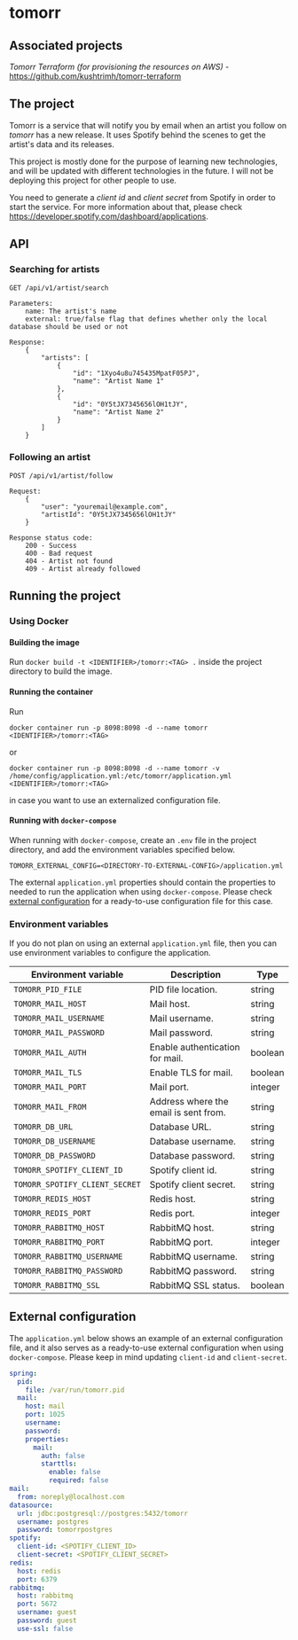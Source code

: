 # tomorr

## Associated projects

*Tomorr Terraform (_for provisioning the resources on AWS_)* - https://github.com/kushtrimh/tomorr-terraform

## The project

Tomorr is a service that will notify you by email when an artist you follow on _tomorr_ has a new release.
It uses Spotify behind the scenes to get the artist's data and its releases.

This project is mostly done for the purpose of learning new technologies,
and will be updated with different technologies in the future. I will not be deploying this project for other people to
use.

You need to generate a _client id_ and _client secret_ from Spotify in order to start the service.
For more information about that, please check https://developer.spotify.com/dashboard/applications.

## API

### Searching for artists

    GET /api/v1/artist/search

    Parameters:
        name: The artist's name
        external: true/false flag that defines whether only the local database should be used or not

    Response:
        {
            "artists": [
                {
                    "id": "1Xyo4u8u745435MpatF05PJ",
                    "name": "Artist Name 1"
                },
                {
                    "id": "0Y5tJX7345656lOH1tJY",
                    "name": "Artist Name 2"
                }
            ]
        }

### Following an artist

    POST /api/v1/artist/follow

    Request:
        {
            "user": "youremail@example.com",
            "artistId": "0Y5tJX7345656lOH1tJY"
        }

    Response status code:
        200 - Success
        400 - Bad request
        404 - Artist not found
        409 - Artist already followed

## Running the project

### Using Docker

#### Building the image

Run `docker build -t <IDENTIFIER>/tomorr:<TAG> .` inside the project directory to build the image.

#### Running the container

Run

`docker container run -p 8098:8098 -d --name tomorr <IDENTIFIER>/tomorr:<TAG>`

or

`docker container run -p 8098:8098 -d --name tomorr -v /home/config/application.yml:/etc/tomorr/application.yml <IDENTIFIER>/tomorr:<TAG>`

in case you want to use an externalized configuration file.

#### Running with `docker-compose`

When running with `docker-compose`, create an `.env` file in the project directory, and add the environment variables
specified below.

```shell
TOMORR_EXTERNAL_CONFIG=<DIRECTORY-TO-EXTERNAL-CONFIG>/application.yml
```

The external `application.yml` properties should contain the properties to needed to run the application when
using `docker-compose`. Please check [external configuration](#external-configuration) for a ready-to-use configuration
file for this case.

### Environment variables

If you do not plan on using an external `application.yml` file,
then you can use environment variables to configure the application.

| Environment variable           | Description                           | Type    |
|--------------------------------|---------------------------------------|---------|
| `TOMORR_PID_FILE`              | PID file location.                    | string  |
| `TOMORR_MAIL_HOST`             | Mail host.                            | string  |
| `TOMORR_MAIL_USERNAME`         | Mail username.                        | string  |
| `TOMORR_MAIL_PASSWORD`         | Mail password.                        | string  |
| `TOMORR_MAIL_AUTH`             | Enable authentication for mail.       | boolean |
| `TOMORR_MAIL_TLS`              | Enable TLS for mail.                  | boolean |
| `TOMORR_MAIL_PORT`             | Mail port.                            | integer |
| `TOMORR_MAIL_FROM`             | Address where the email is sent from. | string  |
| `TOMORR_DB_URL`                | Database URL.                         | string  |
| `TOMORR_DB_USERNAME`           | Database username.                    | string  |
| `TOMORR_DB_PASSWORD`           | Database password.                    | string  |
| `TOMORR_SPOTIFY_CLIENT_ID`     | Spotify client id.                    | string  |
| `TOMORR_SPOTIFY_CLIENT_SECRET` | Spotify client secret.                | string  |
| `TOMORR_REDIS_HOST`            | Redis host.                           | string  |
| `TOMORR_REDIS_PORT`            | Redis port.                           | integer |
| `TOMORR_RABBITMQ_HOST`         | RabbitMQ host.                        | string  |
| `TOMORR_RABBITMQ_PORT`         | RabbitMQ port.                        | integer |
| `TOMORR_RABBITMQ_USERNAME`     | RabbitMQ username.                    | string  |
| `TOMORR_RABBITMQ_PASSWORD`     | RabbitMQ password.                    | string  |
| `TOMORR_RABBITMQ_SSL`          | RabbitMQ SSL status.                  | boolean |

## External configuration

The `application.yml` below shows an example of an external configuration file, and it also serves as a ready-to-use
external configuration when using `docker-compose`. Please keep in mind updating `client-id` and `client-secret`.

```yaml
spring:
  pid:
    file: /var/run/tomorr.pid
  mail:
    host: mail
    port: 1025
    username:
    password:
    properties:
      mail:
        auth: false
        starttls:
          enable: false
          required: false
mail:
  from: noreply@localhost.com
datasource:
  url: jdbc:postgresql://postgres:5432/tomorr
  username: postgres
  password: tomorrpostgres
spotify:
  client-id: <SPOTIFY_CLIENT_ID>
  client-secret: <SPOTIFY_CLIENT_SECRET>
redis:
  host: redis
  port: 6379
rabbitmq:
  host: rabbitmq
  port: 5672
  username: guest
  password: guest
  use-ssl: false
```
